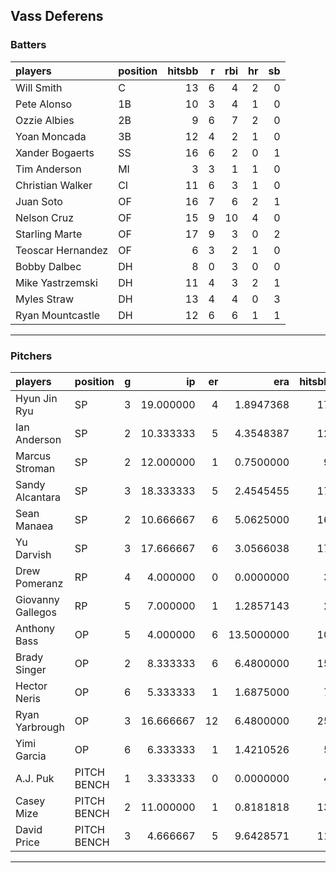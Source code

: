 ## Vass Deferens

### Batters

 
|players           |position | hitsbb|  r| rbi| hr| sb| 
|:-----------------|:--------|------:|--:|---:|--:|--:| 
|Will Smith        |C        |     13|  6|   4|  2|  0| 
|Pete Alonso       |1B       |     10|  3|   4|  1|  0| 
|Ozzie Albies      |2B       |      9|  6|   7|  2|  0| 
|Yoan Moncada      |3B       |     12|  4|   2|  1|  0| 
|Xander Bogaerts   |SS       |     16|  6|   2|  0|  1| 
|Tim Anderson      |MI       |      3|  3|   1|  1|  0| 
|Christian Walker  |CI       |     11|  6|   3|  1|  0| 
|Juan Soto         |OF       |     16|  7|   6|  2|  1| 
|Nelson Cruz       |OF       |     15|  9|  10|  4|  0| 
|Starling Marte    |OF       |     17|  9|   3|  0|  2| 
|Teoscar Hernandez |OF       |      6|  3|   2|  1|  0| 
|Bobby Dalbec      |DH       |      8|  0|   3|  0|  0| 
|Mike Yastrzemski  |DH       |     11|  4|   3|  2|  1| 
|Myles Straw       |DH       |     13|  4|   4|  0|  3| 
|Ryan Mountcastle  |DH       |     12|  6|   6|  1|  1| 

* * *

### Pitchers

 
|players           |position    |  g|        ip| er|        era| hitsbb|      whip| so|  w| sv| 
|:-----------------|:-----------|--:|---------:|--:|----------:|------:|---------:|--:|--:|--:| 
|Hyun Jin Ryu      |SP          |  3| 19.000000|  4|  1.8947368|     17| 0.8947368| 19|  1|  0| 
|Ian Anderson      |SP          |  2| 10.333333|  5|  4.3548387|     12| 1.1612903| 13|  0|  0| 
|Marcus Stroman    |SP          |  2| 12.000000|  1|  0.7500000|      9| 0.7500000|  6|  2|  0| 
|Sandy Alcantara   |SP          |  3| 18.333333|  5|  2.4545455|     17| 0.9272727| 21|  0|  0| 
|Sean Manaea       |SP          |  2| 10.666667|  6|  5.0625000|     16| 1.5000000|  8|  0|  0| 
|Yu Darvish        |SP          |  3| 17.666667|  6|  3.0566038|     17| 0.9622642| 19|  1|  0| 
|Drew Pomeranz     |RP          |  4|  4.000000|  0|  0.0000000|      3| 0.7500000|  7|  0|  0| 
|Giovanny Gallegos |RP          |  5|  7.000000|  1|  1.2857143|      2| 0.2857143| 10|  2|  0| 
|Anthony Bass      |OP          |  5|  4.000000|  6| 13.5000000|     10| 2.5000000|  3|  0|  0| 
|Brady Singer      |OP          |  2|  8.333333|  6|  6.4800000|     15| 1.8000000| 11|  0|  0| 
|Hector Neris      |OP          |  6|  5.333333|  1|  1.6875000|      7| 1.3125000|  5|  0|  2| 
|Ryan Yarbrough    |OP          |  3| 16.666667| 12|  6.4800000|     25| 1.5000000| 11|  0|  0| 
|Yimi Garcia       |OP          |  6|  6.333333|  1|  1.4210526|      5| 0.7894737|  5|  1|  1| 
|A.J. Puk          |PITCH BENCH |  1|  3.333333|  0|  0.0000000|      4| 1.2000000|  4|  0|  0| 
|Casey Mize        |PITCH BENCH |  2| 11.000000|  1|  0.8181818|     13| 1.1818182|  9|  1|  0| 
|David Price       |PITCH BENCH |  3|  4.666667|  5|  9.6428571|     11| 2.3571429|  4|  0|  0| 


* * *


